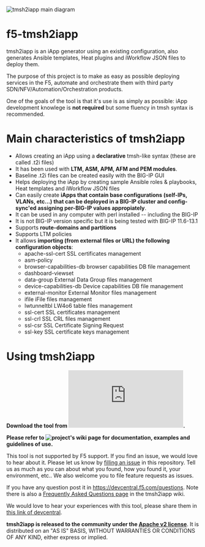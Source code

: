 ![tmsh2iapp main diagram](https://github.com/f5devcentral/f5-tmsh2iapp/wiki/images/tmsh2iapp_main_diagram.png)

# f5-tmsh2iapp
tmsh2iapp is an iApp generator using an existing configuration, also generates Ansible templates, 
Heat plugins and iWorkflow JSON files to deploy them.

The purpose of this project is to make as easy as possible deploying services in the F5, 
automate and orchestrate them with third party SDN/NFV/Automation/Orchestration products.

One of the goals of the tool is that it's use is as simply as possible: iApp development knowlege is **not required**
but some fluency in tmsh syntax is recommended.

# Main characteristics of tmsh2iapp

* Allows creating an iApp using a **declarative** tmsh-like syntax (these are called .t2i files)
* It has been used with **LTM, ASM, APM, AFM and PEM modules**.
* Baseline .t2i files can be created easily with the BIG-IP GUI
* Helps deploying the iApp by creating sample Ansible roles & playbooks, Heat templates and iWorkflow JSON files
* Can easily create **iApps that contain base configurations (self-IPs, VLANs, etc...) that can be deployed in a BIG-IP cluster and config-sync'ed assigning per-BIG-IP values appropiately**.
* It can be used in any computer with perl installed -- including the BIG-IP
* It is not BIG-IP version specific but it is being tested with BIG-IP 11.6-13.1
* Supports **route-domains and partitions**
* Supports LTM policies
* It allows **importing (from external files or URL) the following configuration objects**:
    * apache-ssl-cert          SSL certificates management
    * asm-policy
    * browser-capabilities-db  browser capabilities DB file management
    * dashboard-viewset
    * data-group               External Data Group files management
    * device-capabilities-db   Device capabilities DB file management
    * external-monitor         External Monitor files management
    * ifile                    iFile files management
    * lwtunneltbl              LW4o6 table files management
    * ssl-cert                 SSL certificates management
    * ssl-crl                  SSL CRL files management
    * ssl-csr                  SSL Certificate Signing Request
    * ssl-key                  SSL certificate keys management


# Using tmsh2iapp

**Download the tool from ![this link](https://raw.githubusercontent.com/f5devcentral/f5-tmsh2iapp/master/tmsh2iapp.pl).**

**Please refer to ![project's wiki page](https://github.com/f5devcentral/f5-tmsh2iapp/wiki/) for documentation, examples and guidelines of use.**

This tool is not supported by F5 support. If you find an issue, we would love to hear about it. Please let us know by [filling an issue](https://github.com/f5devcentral/f5-tmsh2iapp/issues) in this repository. Tell us as much as you can about what you found, how you found it, your environment, etc.. We also welcome you to file feature requests as issues.

If you have any question post it in https://devcentral.f5.com/questions. Note there is also a [Frequently Asked Questions page](https://github.com/f5devcentral/f5-tmsh2iapp/wiki/Frequently-Asked-Questions) in the tmsh2iapp wiki.

We would love to hear your experiences with this tool, please share them in [this link of devcentral](https://devcentral.f5.com/codeshare/tmsh2iapp-iapp-generator-create-iapps-in-minutes-1065).

**tmsh2iapp is released to the community under the [Apache v2 license](http://www.apache.org/licenses/LICENSE-2.0.txt)**. It is distributed on an "AS IS" BASIS, WITHOUT WARRANTIES OR CONDITIONS OF ANY KIND, either express or implied.
